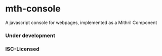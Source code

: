 # mth-console
A javascript console for webpages, implemented as a Mithril Component

### Under development

### ISC-Licensed